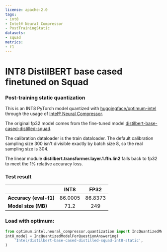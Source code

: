 ```yaml
---
license: apache-2.0
tags:
- int8
- Intel® Neural Compressor
- PostTrainingStatic
datasets: 
- squad
metrics:
- f1
---
```


# INT8 DistilBERT base cased finetuned on Squad

### Post-training static quantization

This is an INT8  PyTorch model quantized with [huggingface/optimum-intel](https://github.com/huggingface/optimum-intel) through the usage of [Intel® Neural Compressor](https://github.com/intel/neural-compressor). 

The original fp32 model comes from the fine-tuned model [distilbert-base-cased-distilled-squad](https://huggingface.co/distilbert-base-cased-distilled-squad).

The calibration dataloader is the train dataloader. The default calibration sampling size 300 isn't divisible exactly by batch size 8, so the real sampling size is 304.

The linear module **distilbert.transformer.layer.1.ffn.lin2** falls back to fp32 to meet the 1% relative accuracy loss.

### Test result

|   |INT8|FP32|
|---|:---:|:---:|
| **Accuracy (eval-f1)** |86.0005|86.8373|
| **Model size (MB)**  |71.2|249|

### Load with optimum:

```python
from optimum.intel.neural_compressor.quantization import IncQuantizedModelForQuestionAnswering
int8_model = IncQuantizedModelForQuestionAnswering(
    'Intel/distilbert-base-cased-distilled-squad-int8-static',
)
```
